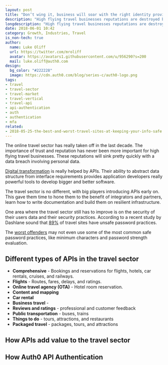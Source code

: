 ```yaml
---
layout: post
title: "Don’t wing it, business will soar with the right identity provider"
description: "High flying travel businesses reputations are destroyed by data breaches. Protect against breaches with identity management from Auth0."
longdescription: "High flying travel businesses reputations are destroyed by data breaches. The online travel sector has really taken off in the last decade. The importance of trust and reputation has never been more important. Protect against breaches with identity management from Auth0."
date: 2018-06-01 10:42
category: Growth, Industries, Travel
is_non-tech: true
author:
  name: Luke Oliff
  url: https://twitter.com/mroliff
  avatar: https://avatars1.githubusercontent.com/u/956290?s=200
  mail: luke.oliff@auth0.com
design:
  bg_color: "#222228"
  image: https://cdn.auth0.com/blog/series-c/auth0-logo.png
tags:
- travel
- travel-sector
- travel-market
- travel-vertical
- travel-api
- api-authentication
- auth
- authentication
- mfa
related:
- 2018-05-25-the-best-and-worst-travel-sites-at-keeping-your-info-safe
---
```


The online travel sector has really taken off in the last decade. The importance of trust and reputation has never been more important for high flying travel businesses. These reputations will sink pretty quickly with a data breach involving personal data.

[Digital transformation](http://deloitte.wsj.com/cio/2016/06/27/apis-help-drive-digital-transformation/) is really helped by APIs. Their ability to abstract data structure from interface requirements provides application developers really powerful tools to develop bigger and better software. 

The travel sector is no different, with big players introducing APIs early on. This gave them time to hone them to the benefit of integrators and partners, learn how to write documentation and build them on resilient infrastructure.

One area where the travel sector still has to improve is on the security of their users data and their security practices. According to a recent study by Dashlane sound that [89%](https://blog.dashlane.com/travel-password-power-rankings-2018/) of travel sites have unsafe password practices.

The [worst offenders](https://auth0.com/blog/the-best-and-worst-travel-sites-at-keeping-your-info-safe) may not even use some of the most common safe password practices, like minimum characters and password strength evaluation.

## Different types of APIs in the travel sector

- **Comprehensive** - Bookings and reservations for flights, hotels, car rentals, cruises, and railways.
- **Flights** - Routes, fares, delays, and ratings.
- **Online travel agency (OTA)** - Hotel room reservation.
- **Content and mapping**
- **Car rental**
- **Business travel** - 
- **Reviews and ratings** - professional and customer feedback
- **Public transportation** - buses, trains
- **Things to do** - tours, attractions, and restaurants
- **Packaged travel** - packages, tours, and attractions

## How APIs add value to the travel sector



## How Auth0 API Authentication


